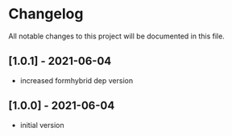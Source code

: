 # Changelog

All notable changes to this project will be documented in this file.

## [1.0.1] - 2021-06-04

- increased formhybrid dep version

## [1.0.0] - 2021-06-04

- initial version
